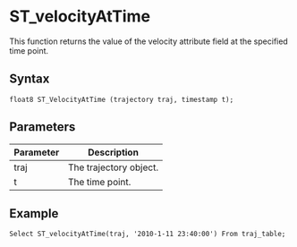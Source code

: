 # ST\_velocityAtTime

This function returns the value of the velocity attribute field at the specified time point.

## Syntax

```
float8 ST_VelocityAtTime (trajectory traj, timestamp t);
```

## Parameters

|Parameter|Description|
|---------|-----------|
|traj|The trajectory object.|
|t|The time point.|

## Example

```
Select ST_velocityAtTime(traj, '2010-1-11 23:40:00') From traj_table;
```

